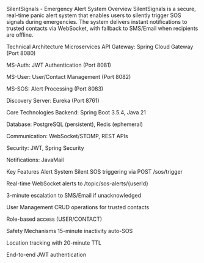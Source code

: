 SilentSignals - Emergency Alert System Overview SilentSignals is a secure, real-time panic alert system that enables users to silently trigger SOS signals during emergencies. The system delivers instant notifications to trusted contacts via WebSocket, with fallback to SMS/Email when recipients are offline.

Technical Architecture Microservices API Gateway: Spring Cloud Gateway (Port 8080)

MS-Auth: JWT Authentication (Port 8081)

MS-User: User/Contact Management (Port 8082)

MS-SOS: Alert Processing (Port 8083)

Discovery Server: Eureka (Port 8761)

Core Technologies Backend: Spring Boot 3.5.4, Java 21

Database: PostgreSQL (persistent), Redis (ephemeral)

Communication: WebSocket/STOMP, REST APIs

Security: JWT, Spring Security

Notifications: JavaMail

Key Features Alert System Silent SOS triggering via POST /sos/trigger

Real-time WebSocket alerts to /topic/sos-alerts/{userId}

3-minute escalation to SMS/Email if unacknowledged

User Management CRUD operations for trusted contacts

Role-based access (USER/CONTACT)

Safety Mechanisms 15-minute inactivity auto-SOS

Location tracking with 20-minute TTL

End-to-end JWT authentication
